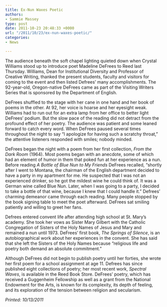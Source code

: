 ```yaml
---
title: Ex-Nun Waxes Poetic
authors:
- Sammie Massey
type: post
date: 2011-10-23 20:48:33 +0000
url: "/2011/10/23/ex-nun-waxes-poetic/"
categories:
- News

---
```

The audience beneath the soft chapel lighting quieted down when Crystal Williams stood up to introduce poet Madeline DeFrees to Reed last Thursday. Williams, Dean for Institutional Diversity and Professor of Creative Writing, thanked the present students, faculty and visitors for coming to the event and then listed Defrees&#8217; many accomplishments. The 92-year-old, Oregon-native DeFrees came as part of the Visiting Writers Series that is sponsored by the Department of English.

DeFrees shuffled to the stage with her cane in one hand and her book of poems in the other. At 92, her voice is hoarse and her eyesight weak. Williams had to run out for an extra lamp from her office to better light DeFrees&#8217; podium. But the slow pace of the reading did not detract from the profound effect of her poetry. The audience was patient and some leaned forward to catch every word. When DeFrees paused several times throughout the night to say &#8220;I apologize for having such a scratchy throat,&#8221; the attentive listeners responded with smiles; nobody minded.

DeFrees began the night with a poem from her first collection, _From the Dark Room_ (1964). Most poems began with an anecdote, some of which had an element of humor in them that poked fun at her experience as a nun. Before reading _A Bottle of Blue Nun to My Friends_ DeFrees recalled, &#8220;shortly after I went to Montana, the chairman of the English department decided to have a party in my apartment for me. He suspected that I was not an experienced drinker, so he got the mildest wine he could think of. It was a German wine called Blue Nun. Later, when I was going to a party, I decided to take a bottle of that wine, because I knew that I could handle it.&#8221; Defrees&#8217; charming demeanor came through each reading. Many people stopped by the book signing table to meet the poet afterward. DeFrees sat smiling patiently and willing to greet her fans.

Defrees entered convent life after attending high school at St. Mary&#8217;s academy. She took her vows as Sister Mary Gilbert with the Catholic Congregation of Sisters of the Holy Names of Jesus and Mary and remained a nun until 1973. DeFrees&#8217; first book, _The Springs of Silence_, is an autobiographical work about her experiences in the convent. She has said that she left the Sisters of the Holy Names because “religious life and poetry both demand an absolute commitment.”

Although DeFrees did not begin to publish poetry until her forties, she wrote her first poem for a school assignment at age 11. Defrees has since published eight collections of poetry; her most recent work, _Spectral Waves_, is available in the Reed Book Store. DeFrees&#8217; poetry, which has received a Guggenheim Fellowship as well as a grant from the National Endowment for the Arts, is known for its complexity, its depth of feeling, and its exploration of the tension between religion and secularism.

_Printed: 10/13/2011_